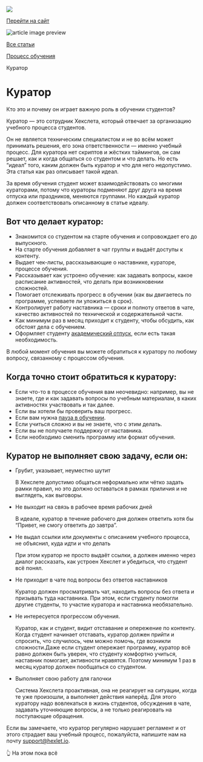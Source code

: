 [![](https://files.carrotquest.app/knowledge-bases-images/logos/64033/1726575914708-nb7xvabz.png)](/)

[Перейти на сайт](https://ru.hexlet.io)

![article image preview]()

[Все статьи](/)

[Процесс обучения](/category/4302)

Куратор

# Куратор

Кто это и почему он играет важную роль в обучении студентов?

Куратор — это сотрудник Хекслета, который отвечает за организацию учебного процесса студентов.

Он не является техническим специалистом и не во всём может принимать решения, его зона ответственности — именно учебный процесс. Для куратора нет скриптов и жёстких таймингов, он сам решает, как и когда общаться со студентом и что делать. Но есть “идеал” того, каким должен быть куратор и что для него недопустимо. Эта статья как раз описывает такой идеал.

За время обучения студент может взаимодействовать со многими кураторами, потому что кураторы подменяют друг друга на время отпуска или праздников, меняются группами. Но каждый куратор должен соответствовать описанному в статье идеалу.

## Вот что делает куратор:

* Знакомится со студентом на старте обучения и сопровождает его до выпускного.
* На старте обучения добавляет в чат группы и выдаёт доступы к контенту.
* Выдает чек-листы, рассказывающие о наставнике, кураторе, процессе обучения.
* Рассказывает как устроено обучение: как задавать вопросы, какое расписание активностей, что делать при возникновении сложностей.
* Помогает отслеживать прогресс в обучении (как вы двигаетесь по программе, успеваете ли уложиться в срок).
* Контролирует работу наставника — сроки и полноту ответов в чате, качество активностей по технической и содержательной части.
* Как минимум раз в месяц приходит к студенту, чтобы обсудить, как обстоят дела с обучением.
* Оформляет студенту [академический отпуск](https://help.hexlet.io/article/20523), если есть такая необходимость.

В любой момент обучения вы можете обратиться к куратору по любому вопросу, связанному с процессом обучения.

## Когда точно стоит обратиться к куратору:

* Если что-то в процессе обучения вам неочевидно: например, вы не знаете, где и как задавать вопросы по учебным материалам, в каких активностях участвовать и так далее.
* Если вы хотели бы проверить ваш прогресс.
* Если вам нужна [пауза в обучении](https://help.hexlet.io/article/20523).
* Если учиться сложно и вы не знаете, что с этим делать.
* Если вы не получаете поддержку от наставника.
* Если необходимо сменить программу или формат обучения.

## Куратор не выполняет свою задачу, если он:

* Грубит, указывает, неуместно шутит

  В Хекслете допустимо общаться неформально или чётко задать рамки правил, но это должно оставаться в рамках приличия и не выглядеть, как выговоры.
* Не выходит на связь в рабочее время рабочих дней

  В идеале, куратор в течение рабочего дня должен ответить хотя бы “Привет, не смогу ответить до завтра”.
* Не выдал ссылки или документы с описанием учебного процесса, не объяснил, куда идти и что делать

  При этом куратор не просто выдаёт ссылки, а должен именно через диалог рассказать, как устроен Хекслет и убедиться, что студент всё понял.
* Не приходит в чате под вопросы без ответов наставников

  Куратор должен просматривать чат, находить вопросы без ответа и призывать туда наставника. При этом, если студенту помогли другие студенты, то участие куратора и наставника необязательно.
* Не интересуется прогрессом обучения.

  Куратор, как и студент, видит отставание и опережение по контенту. Когда студент начинает отставать, куратор должен прийти и спросить, что случилось, чем можно помочь, где возникли сложности.Даже если студент опережает программу, куратор всё равно должен быть уверен, что студенту комфортно учиться, наставник помогает, активности нравятся. Поэтому минимум 1 раз в месяц куратор должен пообщаться со студентом.
* Выполняет свою работу для галочки

  Система Хекслета проактивная, она не реагирует на ситуации, когда те уже произошли, а выполняет действия наперёд. Для этого куратору надо вовлекаться в жизнь студентов, обсуждения в чате, задавать уточняющие вопросы, а не только реагировать на поступающие обращения.

Если вы замечаете, что куратор регулярно нарушает регламент и от этого страдает ваш учебный процесс, пожалуйста, напишите нам на почту support@hexlet.io.

👆 На этом пока всё